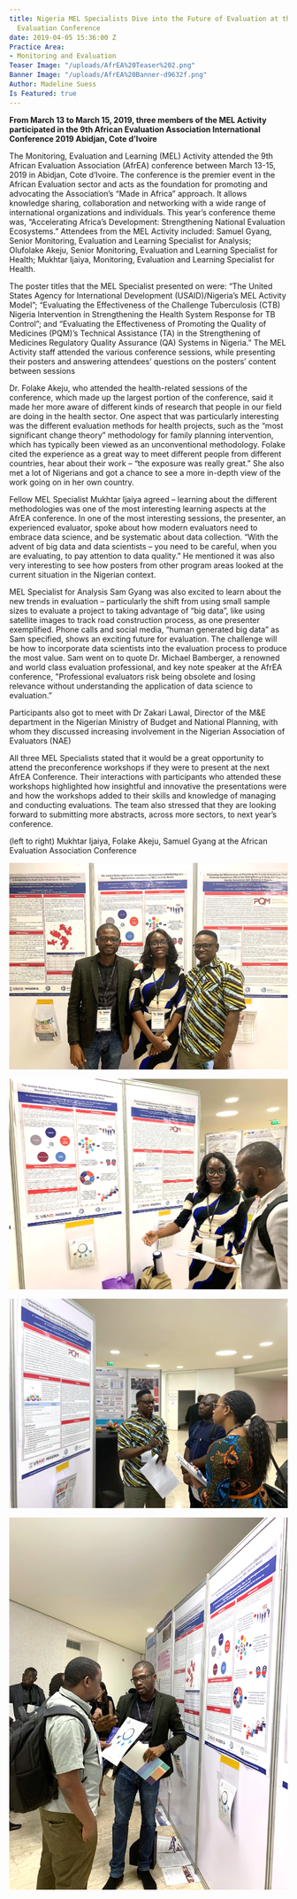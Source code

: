 ```yaml
---
title: Nigeria MEL Specialists Dive into the Future of Evaluation at the 2019 African
  Evaluation Conference
date: 2019-04-05 15:36:00 Z
Practice Area:
- Monitoring and Evaluation
Teaser Image: "/uploads/AfrEA%20Teaser%202.png"
Banner Image: "/uploads/AfrEA%20Banner-d9632f.png"
Author: Madeline Suess
Is Featured: true
---
```


**From March 13 to March 15, 2019, three members of the MEL Activity participated in the 9th African Evaluation Association International Conference 2019 Abidjan, Cote d’Ivoire**

The Monitoring, Evaluation and Learning (MEL) Activity attended the 9th African Evaluation Association (AfrEA) conference between March 13-15, 2019 in Abidjan, Cote d’Ivoire. The conference is the premier event in the African Evaluation sector and acts as the foundation for promoting and advocating the Association’s “Made in Africa” approach. It allows knowledge sharing, collaboration and networking with a wide range of international organizations and individuals. This year’s conference theme was, “Accelerating Africa’s Development: Strengthening National Evaluation Ecosystems.” Attendees from the MEL Activity included: Samuel Gyang, Senior Monitoring, Evaluation and Learning Specialist for Analysis; Olufolake Akeju, Senior Monitoring, Evaluation and Learning Specialist for Health; Mukhtar Ijaiya, Monitoring, Evaluation and Learning Specialist for Health. 

The poster titles that the MEL Specialist presented on were: “The United States Agency for International Development (USAID)/Nigeria’s MEL Activity Model”; “Evaluating the Effectiveness of the Challenge Tuberculosis (CTB) Nigeria Intervention in Strengthening the Health System Response for TB Control”; and “Evaluating the Effectiveness of Promoting the Quality of Medicines (PQM)’s Technical Assistance (TA) in the Strengthening of Medicines Regulatory Quality Assurance (QA) Systems in Nigeria.” The MEL Activity staff attended the various conference sessions, while presenting their posters and answering attendees’ questions on the posters’ content between sessions 

Dr. Folake Akeju, who attended the health-related sessions of the conference, which made up the largest portion of the conference, said it made her more aware of different kinds of research that people in our field are doing in the health sector. One aspect that was particularly interesting was the different evaluation methods for health projects, such as the “most significant change theory” methodology for family planning intervention, which has typically been viewed as an unconventional methodology. Folake cited the experience as a great way to meet different people from different countries, hear about their work – “the exposure was really great.” She also met a lot of Nigerians and got a chance to see a more in-depth view of the work going on in her own country. 

Fellow MEL Specialist Mukhtar Ijaiya agreed – learning about the different methodologies was one of the most interesting learning aspects at the AfrEA conference. In one of the most interesting sessions, the presenter, an experienced evaluator, spoke about how modern evaluators need to embrace data science, and be systematic about data collection. “With the advent of big data and data scientists – you need to be careful, when you are evaluating, to pay attention to data quality.” He mentioned it was also very interesting to see how posters from other program areas looked at the current situation in the Nigerian context.  

MEL Specialist for Analysis Sam Gyang was also excited to learn about the new trends in evaluation – particularly the shift from using small sample sizes to evaluate a project to taking advantage of “big data”, like using satellite images to track road construction process, as one presenter exemplified. Phone calls and social media, “human generated big data” as Sam specified, shows an exciting future for evaluation. The challenge will be how to incorporate data scientists into the evaluation process to produce the most value. 
Sam went on to quote Dr. Michael Bamberger, a renowned and world class evaluation professional, and key note speaker at the AfrEA conference, "Professional evaluators risk being obsolete and losing relevance without understanding the application of data science to evaluation.” 

Participants also got to meet with Dr Zakari Lawal, Director of the M&E department in the Nigerian Ministry of Budget and National Planning, with whom they discussed increasing involvement in the Nigerian Association of Evaluators (NAE)

All three MEL Specialists stated that it would be a great opportunity to attend the preconference workshops if they were to present at the next AfrEA Conference. Their interactions with participants who attended these workshops highlighted how insightful and innovative the presentations were and how the workshops added to their skills and knowledge of managing and conducting evaluations. The team also stressed that they are looking forward to submitting more abstracts, across more sectors, to next year’s conference.

(left to right) Mukhtar Ijaiya, Folake Akeju, Samuel Gyang  at the African Evaluation Association Conference

![AfrEA 2.png](/uploads/AfrEA%202.png)

![AfrEA 3.png](/uploads/AfrEA%203.png)

![AfrEA 4.png](/uploads/AfrEA%204.png)

![AfrEA 5.png](/uploads/AfrEA%205.png)
